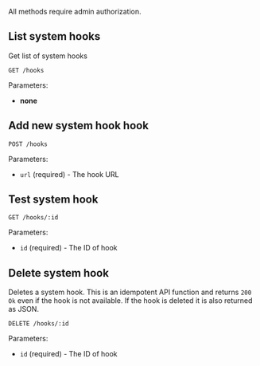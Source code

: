 All methods require admin authorization.

## List system hooks

Get list of system hooks

```
GET /hooks
```

Parameters:

+ **none**


## Add new system hook hook

```
POST /hooks
```

Parameters:

+ `url` (required) - The hook URL


## Test system hook

```
GET /hooks/:id
```

Parameters:

+ `id` (required) - The ID of hook


## Delete system hook

Deletes a system hook. This is an idempotent API function and returns `200 Ok` even if the hook
is not available. If the hook is deleted it is also returned as JSON.

```
DELETE /hooks/:id
```

Parameters:

+ `id` (required) - The ID of hook
